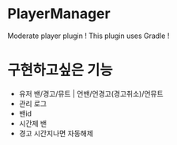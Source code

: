 # PlayerManager
Moderate player plugin
! This plugin uses Gradle !

# 구현하고싶은 기능
 - 유저 밴/경고/뮤트 | 언밴/언경고(경고취소)/언뮤트
 - 관리 로그
 - 밴id
 - 시간제 밴
 - 경고 시간지나면 자동해제
